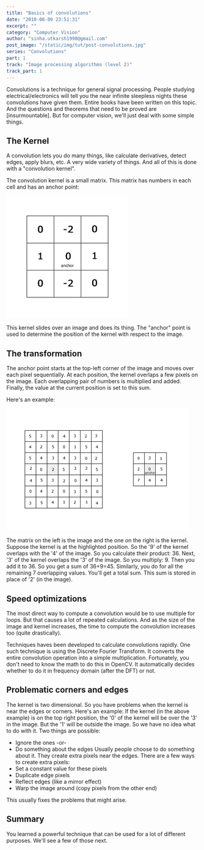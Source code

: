 ```yaml
---
title: "Basics of convolutions"
date: "2010-08-09 23:51:31"
excerpt: ""
category: "Computer Vision"
author: "sinha.utkarsh1990@gmail.com"
post_image: "/static/img/tut/post-convolutions.jpg"
series: "Convolutions"
part: 1
track: "Image processing algorithms (level 2)"
track_part: 1
---
```

Convolutions is a technique for general signal processing. People studying electrical/electronics will tell you the near infinite sleepless nights these convolutions have given them. Entire books have been written on this topic. And the questions and theorems that need to be proved are [insurmountable]. But for computer vision, we'll just deal with some simple things. 

## The Kernel

A convolution lets you do many things, like calculate derivatives, detect edges, apply blurs, etc. A very wide variety of things. And all of this is done with a "convolution kernel".

The convolution kernel is a small matrix. This matrix has numbers in each cell and has an anchor point: 

![The convolution kernel](/static/img/tut/conv-kernel.jpg)

This kernel slides over an image and does its thing. The "anchor" point is used to determine the position of the kernel with respect to the image. 

## The transformation

The anchor point starts at the top-left corner of the image and moves over each pixel sequentially. At each position, the kernel overlaps a few pixels on the image. Each overlapping pair of numbers is multiplied and added. Finally, the value at the current position is set to this sum.

Here's an example: 

![An example of the transformation](/static/img/tut/conv-transformation.jpg)

The matrix on the left is the image and the one on the right is the kernel. Suppose the kernel is at the highlighted position. So the '9' of the kernel overlaps with the '4' of the image. So you calculate their product: 36. Next, '3' of the kernel overlaps the '3' of the image. So you multiply: 9. Then you add it to 36. So you get a sum of 36+9=45. Similarly, you do for all the remaining 7 overlapping values. You'll get a total sum. This sum is stored in place of '2' (in the image). 

## Speed optimizations

The most direct way to compute a convolution would be to use multiple for loops. But that causes a lot of repeated calculations. And as the size of the image and kernel increases, the time to compute the convolution increases too (quite drastically).

Techniques haves been developed to calculate convolutions rapidly. One such technique is using the Discrete Fourier Transform. It converts the entire convolution operation into a simple multiplication. Fortunately, you don't need to know the math to do this in OpenCV. It automatically decides whether to do it in frequency domain (after the DFT) or not. 

## Problematic corners and edges

The kernel is two dimensional. So you have problems when the kernel is near the edges or corners. Here's an example: If the kernel (in the above example) is on the top right position, the '0' of the kernel will be over the '3' in the image. But the '1' will be outside the image. So we have no idea what to do with it. Two things are possible: 

  * Ignore the ones -or-
  * Do something about the edges
Usually people choose to do something about it. They create extra pixels near the edges. There are a few ways to create extra pixels: 
  * Set a constant value for these pixels
  * Duplicate edge pixels
  * Reflect edges (like a mirror effect)
  * Warp the image around (copy pixels from the other end)

This usually fixes the problems that might arise. 

## Summary

You learned a powerful technique that can be used for a lot of different purposes. We'll see a few of those next.
